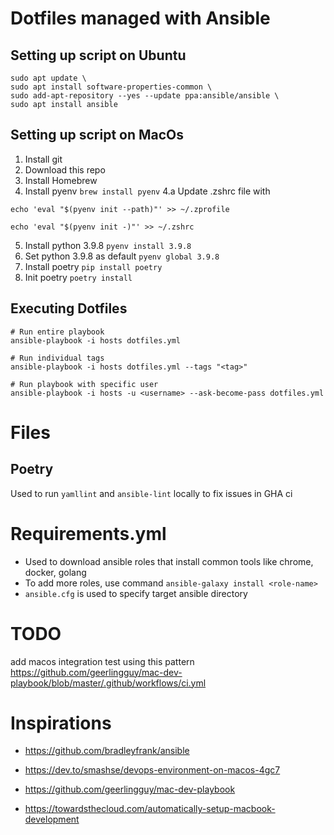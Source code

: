 # Dotfiles managed with Ansible

## Setting up script on Ubuntu

```
sudo apt update \
sudo apt install software-properties-common \
sudo add-apt-repository --yes --update ppa:ansible/ansible \
sudo apt install ansible
```

## Setting up script on MacOs

1. Install git
2. Download this repo
3. Install Homebrew
4. Install pyenv `brew install pyenv`
4.a  Update .zshrc file with
```
echo 'eval "$(pyenv init --path)"' >> ~/.zprofile

echo 'eval "$(pyenv init -)"' >> ~/.zshrc
```
5. Install python 3.9.8 `pyenv install 3.9.8`
6. Set python 3.9.8 as default `pyenv global 3.9.8`
7. Install poetry `pip install poetry`
8. Init poetry `poetry install`


## Executing Dotfiles

```
# Run entire playbook
ansible-playbook -i hosts dotfiles.yml

# Run individual tags
ansible-playbook -i hosts dotfiles.yml --tags "<tag>"

# Run playbook with specific user
ansible-playbook -i hosts -u <username> --ask-become-pass dotfiles.yml
```

# Files

## Poetry
Used to run `yamllint` and `ansible-lint` locally to fix issues in GHA ci

# Requirements.yml
* Used to download ansible roles that install common tools like chrome, docker, golang
* To add more roles, use command `ansible-galaxy install <role-name>`
* `ansible.cfg` is used to specify target ansible directory

# TODO

add macos integration test using this pattern https://github.com/geerlingguy/mac-dev-playbook/blob/master/.github/workflows/ci.yml

# Inspirations

* https://github.com/bradleyfrank/ansible

* https://dev.to/smashse/devops-environment-on-macos-4gc7
* https://github.com/geerlingguy/mac-dev-playbook
* https://towardsthecloud.com/automatically-setup-macbook-development
